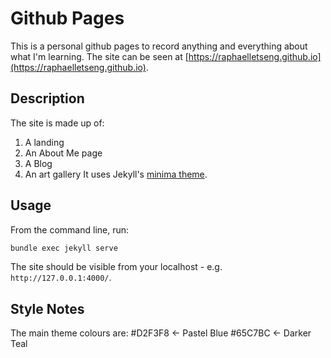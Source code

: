 # Github Pages
This is a personal github pages to record anything and everything about what I'm learning. 
The site can be seen at [https://raphaelletseng.github.io](https://raphaelletseng.github.io).

## Description

The site is made up of:
1. A landing
2. An About Me page
3. A Blog
4. An art gallery
It uses Jekyll's [minima theme](https://github.com/jekyll/minima). 

## Usage

From the command line, run:
```bash
bundle exec jekyll serve
```
The site should be visible from your localhost - e.g. `http://127.0.0.1:4000/`.

## Style Notes

The main theme colours are:
#D2F3F8 <- Pastel Blue
#65C7BC <- Darker Teal

